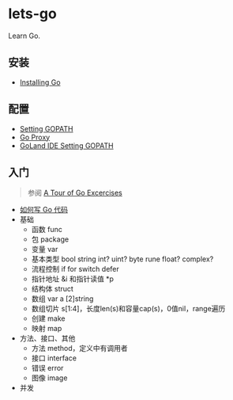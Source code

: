 # lets-go
Learn Go.

## 安装
- [Installing Go](https://golang.org/doc/install)

## 配置
- [Setting GOPATH](https://github.com/golang/go/wiki/SettingGOPATH)
- [Go Proxy](https://goproxy.io/)
- [GoLand IDE Setting GOPATH](docs/GoLand-config.md)

## 入门
> 参阅 [A Tour of Go Excercises](https://tour.go-zh.org/)

- [如何写 Go 代码](docs/how-to-write-go-code.md)
- 基础
  - 函数 func
  - 包 package
  - 变量 var
  - 基本类型 bool string int? uint? byte rune float? complex?
  - 流程控制 if for switch defer
  - 指针地址 &i 和指针读值 *p
  - 结构体 struct
  - 数组 var a [2]string
  - 数组切片 s[1:4]，长度len(s)和容量cap(s)，0值nil，range遍历
  - 创建 make
  - 映射 map
- 方法、接口、其他
  - 方法 method，定义中有调用者
  - 接口 interface
  - 错误 error
  - 图像 image
- 并发




